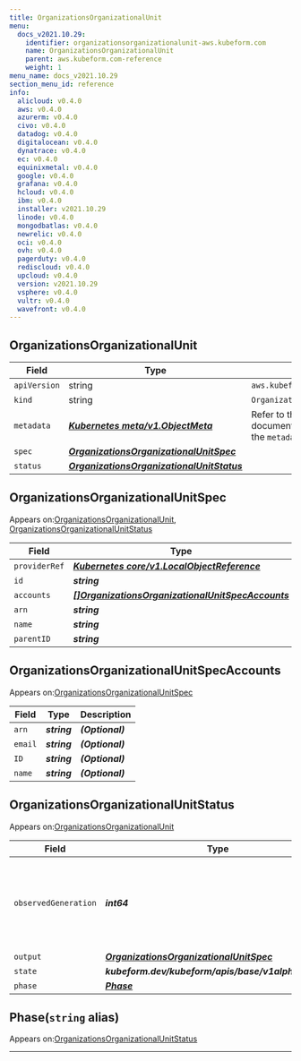 ```yaml
---
title: OrganizationsOrganizationalUnit
menu:
  docs_v2021.10.29:
    identifier: organizationsorganizationalunit-aws.kubeform.com
    name: OrganizationsOrganizationalUnit
    parent: aws.kubeform.com-reference
    weight: 1
menu_name: docs_v2021.10.29
section_menu_id: reference
info:
  alicloud: v0.4.0
  aws: v0.4.0
  azurerm: v0.4.0
  civo: v0.4.0
  datadog: v0.4.0
  digitalocean: v0.4.0
  dynatrace: v0.4.0
  ec: v0.4.0
  equinixmetal: v0.4.0
  google: v0.4.0
  grafana: v0.4.0
  hcloud: v0.4.0
  ibm: v0.4.0
  installer: v2021.10.29
  linode: v0.4.0
  mongodbatlas: v0.4.0
  newrelic: v0.4.0
  oci: v0.4.0
  ovh: v0.4.0
  pagerduty: v0.4.0
  rediscloud: v0.4.0
  upcloud: v0.4.0
  version: v2021.10.29
  vsphere: v0.4.0
  vultr: v0.4.0
  wavefront: v0.4.0
---
```


## OrganizationsOrganizationalUnit
| Field | Type | Description |
| ------ | ----- | ----------- |
| `apiVersion` | string | `aws.kubeform.com/v1alpha1` |
|    `kind` | string | `OrganizationsOrganizationalUnit` |
| `metadata` | ***[Kubernetes meta/v1.ObjectMeta](https://v1-18.docs.kubernetes.io/docs/reference/generated/kubernetes-api/v1.18/#objectmeta-v1-meta)***|Refer to the Kubernetes API documentation for the fields of the `metadata` field.|
| `spec` | ***[OrganizationsOrganizationalUnitSpec](#organizationsorganizationalunitspec)***||
| `status` | ***[OrganizationsOrganizationalUnitStatus](#organizationsorganizationalunitstatus)***||
## OrganizationsOrganizationalUnitSpec

Appears on:[OrganizationsOrganizationalUnit](#organizationsorganizationalunit), [OrganizationsOrganizationalUnitStatus](#organizationsorganizationalunitstatus)

| Field | Type | Description |
| ------ | ----- | ----------- |
| `providerRef` | ***[Kubernetes core/v1.LocalObjectReference](https://v1-18.docs.kubernetes.io/docs/reference/generated/kubernetes-api/v1.18/#localobjectreference-v1-core)***||
| `id` | ***string***||
| `accounts` | ***[[]OrganizationsOrganizationalUnitSpecAccounts](#organizationsorganizationalunitspecaccounts)***| ***(Optional)*** |
| `arn` | ***string***| ***(Optional)*** |
| `name` | ***string***||
| `parentID` | ***string***||
## OrganizationsOrganizationalUnitSpecAccounts

Appears on:[OrganizationsOrganizationalUnitSpec](#organizationsorganizationalunitspec)

| Field | Type | Description |
| ------ | ----- | ----------- |
| `arn` | ***string***| ***(Optional)*** |
| `email` | ***string***| ***(Optional)*** |
| `ID` | ***string***| ***(Optional)*** |
| `name` | ***string***| ***(Optional)*** |
## OrganizationsOrganizationalUnitStatus

Appears on:[OrganizationsOrganizationalUnit](#organizationsorganizationalunit)

| Field | Type | Description |
| ------ | ----- | ----------- |
| `observedGeneration` | ***int64***| ***(Optional)*** Resource generation, which is updated on mutation by the API Server.|
| `output` | ***[OrganizationsOrganizationalUnitSpec](#organizationsorganizationalunitspec)***| ***(Optional)*** |
| `state` | ***kubeform.dev/kubeform/apis/base/v1alpha1.State***| ***(Optional)*** |
| `phase` | ***[Phase](#phase)***| ***(Optional)*** |
## Phase(`string` alias)

Appears on:[OrganizationsOrganizationalUnitStatus](#organizationsorganizationalunitstatus)

---
